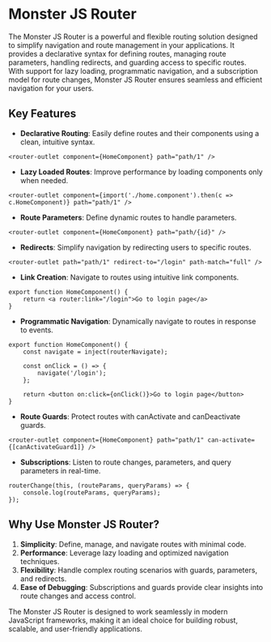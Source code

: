 # Monster JS Router

The Monster JS Router is a powerful and flexible routing solution designed to simplify navigation and route management in your applications. It provides a declarative syntax for defining routes, managing route parameters, handling redirects, and guarding access to specific routes. With support for lazy loading, programmatic navigation, and a subscription model for route changes, Monster JS Router ensures seamless and efficient navigation for your users.

## Key Features

* **Declarative Routing**: Easily define routes and their components using a clean, intuitive syntax.
```tsx
<router-outlet component={HomeComponent} path="path/1" />
```
* **Lazy Loaded Routes**: Improve performance by loading components only when needed.
```tsx
<router-outlet component={import('./home.component').then(c => c.HomeComponent)} path="path/1" />
```
* **Route Parameters**: Define dynamic routes to handle parameters.
```tsx
<router-outlet component={HomeComponent} path="path/{id}" />
```
* **Redirects**: Simplify navigation by redirecting users to specific routes.
```tsx
<router-outlet path="path/1" redirect-to="/login" path-match="full" />
```
* **Link Creation**: Navigate to routes using intuitive link components.
```tsx
export function HomeComponent() {
    return <a router:link="/login">Go to login page</a>
}
```
* **Programmatic Navigation**: Dynamically navigate to routes in response to events.
```tsx
export function HomeComponent() {
    const navigate = inject(routerNavigate);

    const onClick = () => {
        navigate('/login');
    };

    return <button on:click={onClick()}>Go to login page</button>
}
```
* **Route Guards**: Protect routes with canActivate and canDeactivate guards.
```tsx
<router-outlet component={HomeComponent} path="path/1" can-activate={[canActivateGuard1]} />
```
* **Subscriptions**: Listen to route changes, parameters, and query parameters in real-time.
```tsx
routerChange(this, (routeParams, queryParams) => {
    console.log(routeParams, queryParams);
});
```

## Why Use Monster JS Router?
1. **Simplicity**: Define, manage, and navigate routes with minimal code.
2. **Performance**: Leverage lazy loading and optimized navigation techniques.
3. **Flexibility**: Handle complex routing scenarios with guards, parameters, and redirects.
4. **Ease of Debugging**: Subscriptions and guards provide clear insights into route changes and access control.

The Monster JS Router is designed to work seamlessly in modern JavaScript frameworks, making it an ideal choice for building robust, scalable, and user-friendly applications.